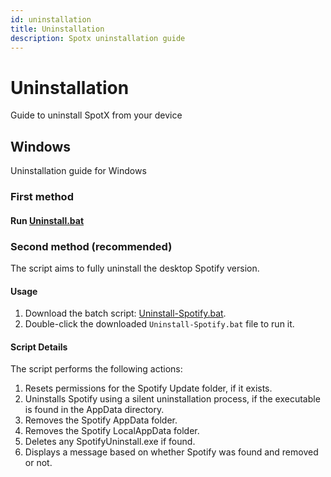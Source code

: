 ```yaml
---
id: uninstallation
title: Uninstallation
description: Spotx uninstallation guide
---
```


# Uninstallation

Guide to uninstall SpotX from your device

## Windows

Uninstallation guide for Windows

### First method

#### Run [Uninstall.bat](https://raw.githack.com/amd64fox/SpotX/main/Uninstall.bat)

### Second method (recommended)

The script aims to fully uninstall the desktop Spotify version.

#### Usage

1. Download the batch script: [Uninstall-Spotify.bat](https://raw.githack.com/amd64fox/Uninstall-Spotify/main/Uninstall-Spotify.bat).
2. Double-click the downloaded `Uninstall-Spotify.bat` file to run it.

#### Script Details

The script performs the following actions:

1.  Resets permissions for the Spotify Update folder, if it exists.
2.  Uninstalls Spotify using a silent uninstallation process, if the executable is found in the AppData directory.
3.  Removes the Spotify AppData folder.
4.  Removes the Spotify LocalAppData folder.
5.  Deletes any SpotifyUninstall.exe if found.
6.  Displays a message based on whether Spotify was found and removed or not.